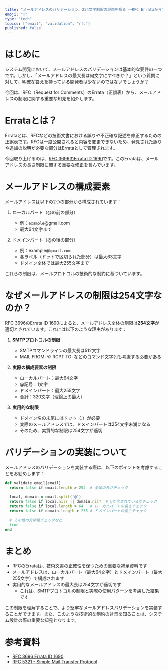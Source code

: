 ```yaml
---
title: "メールアドレスのバリデーション、254文字制限の理由を探る 〜RFC Errataから学ぶ〜"
emoji: "📧"
type: "tech"
topics: ["email", "validation", "rfc"]
published: false
---
```


# はじめに

システム開発において、メールアドレスのバリデーションは基本的な要件の一つです。しかし、「メールアドレスの最大長は何文字にすべきか？」という質問に対して、明確な答えを持っている開発者は少ないのではないでしょうか？

今回は、RFC（Request for Comments）のErrata（正誤表）から、メールアドレスの制限に関する重要な知見を紹介します。

# Errataとは？

Errataとは、RFCなどの技術文書における誤りや不正確な記述を修正するための正誤表です。RFCは一度公開されると内容を変更できないため、発見された誤りや追加の説明が必要な部分はErrataとして管理されます。

今回取り上げるのは、[RFC 3696のErrata ID 1690](https://www.rfc-editor.org/errata/eid1690)です。このErrataは、メールアドレスの長さ制限に関する重要な修正を含んでいます。

# メールアドレスの構成要素

メールアドレスは以下の2つの部分から構成されています：

1. ローカルパート（@の前の部分）
   - 例：`example`@gmail.com
   - 最大64文字まで

2. ドメインパート（@の後の部分）
   - 例：example@`gmail.com`
   - 各ラベル（ドットで区切られた部分）は最大63文字
   - ドメイン全体では最大255文字まで

これらの制限は、メールプロトコルの技術的な制約に基づいています。

# なぜメールアドレスの制限は254文字なのか？

RFC 3696のErrata ID 1690によると、メールアドレス全体の制限は**254文字**が適切とされています。これには以下のような理由があります：

1. **SMTPプロトコルの制限**
   - SMTPコマンドラインの最大長は512文字
   - MAIL FROM: や RCPT TO: などのコマンド文字列も考慮する必要がある

2. **実際の構成要素の制限**
   - ローカルパート：最大64文字
   - @記号：1文字
   - ドメインパート：最大255文字
   - 合計：320文字（理論上の最大）

3. **実用的な制限**
   - ドメイン名の末尾にはドット（.）が必要
   - 実際のメールアドレスでは、ドメインパートは254文字未満になる
   - そのため、実質的な制限は254文字が適切

# バリデーションの実装について

メールアドレスのバリデーションを実装する際は、以下のポイントを考慮することをお勧めします：

```ruby
def validate_email(email)
  return false if email.length > 254  # 全体の長さチェック
  
  local, domain = email.split('@')
  return false if local.nil? || domain.nil?  # @が含まれているかチェック
  return false if local.length > 64   # ローカルパートの長さチェック
  return false if domain.length > 255 # ドメインパートの長さチェック
  
  # その他の文字種チェックなど
  true
end
```

# まとめ

- RFCのErrataは、技術文書の正確性を保つための重要な補足資料です
- メールアドレスは、ローカルパート（最大64文字）とドメインパート（最大255文字）で構成されます
- 実用的なメールアドレスの最大長は254文字が適切です
  - これは、SMTPプロトコルの制限と実際の使用パターンを考慮した結果です

この制限を理解することで、より堅牢なメールアドレスバリデーションを実装することができます。また、このような技術的な制約の背景を知ることは、システム設計の際の重要な知見となります。

# 参考資料

- [RFC 3696 Errata ID 1690](https://www.rfc-editor.org/errata/eid1690)
- [RFC 5321 - Simple Mail Transfer Protocol](https://tools.ietf.org/html/rfc5321)
